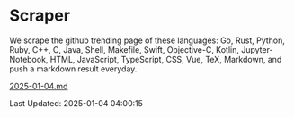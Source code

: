 # Scraper

We scrape the github trending page of these languages: Go, Rust, Python, Ruby, C++, C, Java, Shell, Makefile, Swift, Objective-C, Kotlin, Jupyter-Notebook, HTML, JavaScript, TypeScript, CSS, Vue, TeX, Markdown, and push a markdown result everyday.

[2025-01-04.md](https://github.com/yangwenmai/github-trending-backup/blob/master/2025-01-04.md)

Last Updated: 2025-01-04 04:00:15